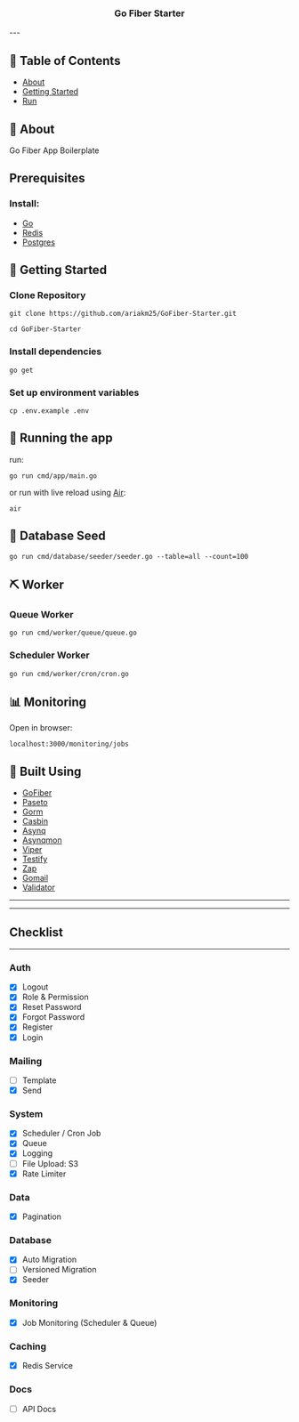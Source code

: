 <h3 align="center">
  Go Fiber Starter
</h3>
---

## 📝 Table of Contents

- [About](#about)
- [Getting Started](#getting_started)
- [Run](#run)

## 🧐 About <a name = "about"></a>

Go Fiber App Boilerplate

## Prerequisites

### Install:

- [Go](https://go.dev/)
- [Redis](https://redis.io/)
- [Postgres](https://www.postgresql.org/)

## 🏁 Getting Started <a name = "getting_started"></a>

### Clone Repository

```
git clone https://github.com/ariakm25/GoFiber-Starter.git
```

```
cd GoFiber-Starter
```

### Install dependencies

```
go get
```

### Set up environment variables

```
cp .env.example .env
```

## 🔧 Running the app <a name = "run"></a>

run:

```
go run cmd/app/main.go
```

or run with live reload using [Air](https://github.com/air-verse/air):

```
air
```

## 🌱 Database Seed

```
go run cmd/database/seeder/seeder.go --table=all --count=100
```

## ⛏️ Worker

### Queue Worker

```
go run cmd/worker/queue/queue.go
```

### Scheduler Worker

```
go run cmd/worker/cron/cron.go
```

## 📊 Monitoring

Open in browser:

```
localhost:3000/monitoring/jobs
```

## 🍃 Built Using <a name = "built_using"></a>

- [GoFiber](https://gofiber.io/)
- [Paseto](https://paseto.io/)
- [Gorm](https://gorm.io/)
- [Casbin](https://casbin.org/)
- [Asynq](https://github.com/hibiken/asynq)
- [Asynqmon](https://github.com/hibiken/asynqmon)
- [Viper](https://github.com/spf13/viper)
- [Testify](https://github.com/stretchr/testify)
- [Zap](https://github.com/uber-go/zap)
- [Gomail](https://github.com/go-gomail/gomail)
- [Validator](https://github.com/go-playground/validator)

---

---

## Checklist

---

### Auth

- [x] Logout
- [x] Role & Permission
- [x] Reset Password
- [x] Forgot Password
- [x] Register
- [x] Login

### Mailing

- [ ] Template
- [x] Send

### System

- [x] Scheduler / Cron Job
- [x] Queue
- [x] Logging
- [ ] File Upload: S3
- [x] Rate Limiter

### Data

- [x] Pagination

### Database

- [x] Auto Migration
- [ ] Versioned Migration
- [x] Seeder

### Monitoring

- [x] Job Monitoring (Scheduler & Queue)

### Caching

- [x] Redis Service

### Docs

- [ ] API Docs

